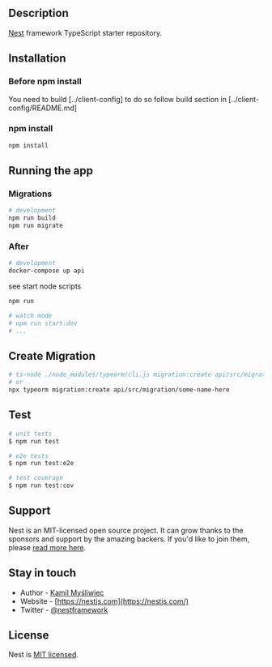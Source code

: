 ## Description

[Nest](https://github.com/nestjs/nest) framework TypeScript starter repository.

## Installation

### Before npm install
You need to build [../client-config]
to do so follow build section in [../client-config/README.md]

### npm install
```bash
npm install
```

## Running the app

### Migrations
```bash
# development
npm run build
npm run migrate
```

### After

```bash
# development
docker-compose up api
```

see start node scripts
```bash
npm run

# watch mode
# npm run start:dev
# ...
```

## Create Migration
```bash
# ts-node ./node_modules/typeorm/cli.js migration:create api/src/migration/some-name-here
# or
npx typeorm migration:create api/src/migration/some-name-here
```

## Test

```bash
# unit tests
$ npm run test

# e2e tests
$ npm run test:e2e

# test coverage
$ npm run test:cov
```

## Support

Nest is an MIT-licensed open source project. It can grow thanks to the sponsors and support by the amazing backers. If you'd like to join them, please [read more here](https://docs.nestjs.com/support).

## Stay in touch

- Author - [Kamil Myśliwiec](https://kamilmysliwiec.com)
- Website - [https://nestjs.com](https://nestjs.com/)
- Twitter - [@nestframework](https://twitter.com/nestframework)

## License

Nest is [MIT licensed](LICENSE).
